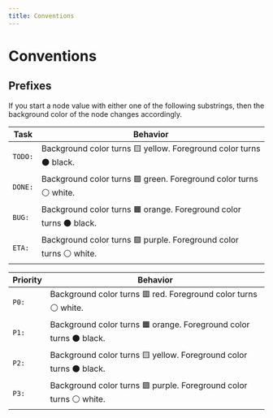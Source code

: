 ```yaml
---
title: Conventions
---
```


# Conventions

## Prefixes

If you start a node value with either one of the following substrings, then the background color of the node changes accordingly.

| Task | Behavior |
|---|---|
| `TODO:` | Background color turns :yellow_square: yellow. Foreground color turns :black_circle: black. |
| `DONE:` | Background color turns :green_square: green. Foreground color turns :white_circle: white. |
| `BUG:` | Background color turns :orange_square: orange. Foreground color turns :black_circle: black. |
| `ETA:` | Background color turns :purple_square: purple. Foreground color turns :white_circle: white. |

| Priority | Behavior |
|---|---|
| `P0:` | Background color turns :red_square: red. Foreground color turns :white_circle: white. |
| `P1:` | Background color turns :orange_square: orange. Foreground color turns :black_circle: black. |
| `P2:` | Background color turns :yellow_square: yellow. Foreground color turns :black_circle: black. |
| `P3:` | Background color turns :purple_square: purple. Foreground color turns :white_circle: white. |

